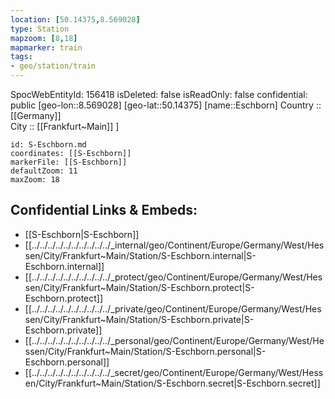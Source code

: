 ```yaml
---
location: [50.14375,8.569028] 
type: Station 
mapzoom: [8,18] 
mapmarker: train 
tags:
- geo/station/train
---
```

SpocWebEntityId: 156418
isDeleted: false
isReadOnly: false
confidential: public
[geo-lon::8.569028] 
[geo-lat::50.14375] 
[name::Eschborn] 
Country :: [[Germany]]  
City :: [[Frankfurt~Main]] ] 


```leaflet
id: S-Eschborn.md
coordinates: [[S-Eschborn]] 
markerFile: [[S-Eschborn]] 
defaultZoom: 11 
maxZoom: 18
```


## Confidential Links & Embeds: 
- [[S-Eschborn|S-Eschborn]] 
- [[../../../../../../../../../../_internal/geo/Continent/Europe/Germany/West/Hessen/City/Frankfurt~Main/Station/S-Eschborn.internal|S-Eschborn.internal]] 
- [[../../../../../../../../../../_protect/geo/Continent/Europe/Germany/West/Hessen/City/Frankfurt~Main/Station/S-Eschborn.protect|S-Eschborn.protect]] 
- [[../../../../../../../../../../_private/geo/Continent/Europe/Germany/West/Hessen/City/Frankfurt~Main/Station/S-Eschborn.private|S-Eschborn.private]] 
- [[../../../../../../../../../../_personal/geo/Continent/Europe/Germany/West/Hessen/City/Frankfurt~Main/Station/S-Eschborn.personal|S-Eschborn.personal]] 
- [[../../../../../../../../../../_secret/geo/Continent/Europe/Germany/West/Hessen/City/Frankfurt~Main/Station/S-Eschborn.secret|S-Eschborn.secret]] 

